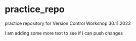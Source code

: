 # practice_repo
practice repository for Version Control Workshop 30.11.2023

I am adding some more text to see if I can push changes